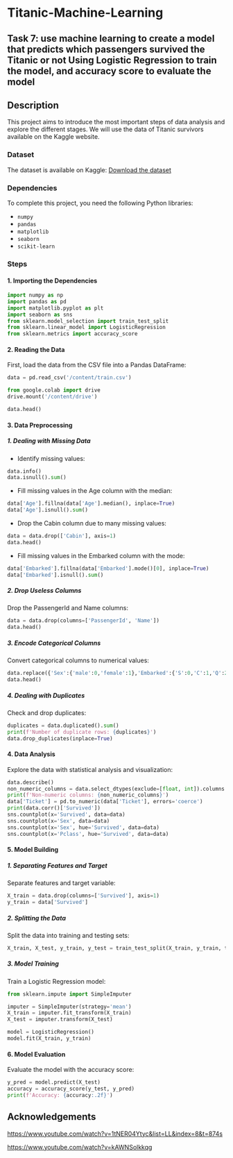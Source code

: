 # Titanic-Machine-Learning

## Task 7: use machine learning to create a model that predicts which passengers survived the Titanic or not Using Logistic Regression to train the model, and accuracy score to evaluate the model

## Description
This project aims to introduce the most important steps of data analysis and explore the different stages. We will use the data of Titanic survivors available on the Kaggle website.

### Dataset
The dataset is available on Kaggle:
[Download the dataset](https://www.kaggle.com/competitions/titanic/data)

### Dependencies
To complete this project, you need the following Python libraries:
* `numpy`
* `pandas`
* `matplotlib`
* `seaborn`
* `scikit-learn`

### Steps
#### 1. Importing the Dependencies

```python
import numpy as np
import pandas as pd
import matplotlib.pyplot as plt
import seaborn as sns
from sklearn.model_selection import train_test_split
from sklearn.linear_model import LogisticRegression
from sklearn.metrics import accuracy_score
```
     
#### 2. Reading the Data
First, load the data from the CSV file into a Pandas DataFrame:

```python
data = pd.read_csv('/content/train.csv')

from google.colab import drive
drive.mount('/content/drive')

data.head()
```

#### 3. Data Preprocessing
##### 1. Dealing with Missing Data
* Identify missing values:

```python
data.info()
data.isnull().sum()
```
    
* Fill missing values in the Age column with the median:

```python
data['Age'].fillna(data['Age'].median(), inplace=True)
data['Age'].isnull().sum()
```
    
* Drop the Cabin column due to many missing values:

```python
data = data.drop(['Cabin'], axis=1)
data.head()
```

* Fill missing values in the Embarked column with the mode:

```python
data['Embarked'].fillna(data['Embarked'].mode()[0], inplace=True)
data['Embarked'].isnull().sum()
```

##### 2. Drop Useless Columns
Drop the PassengerId and Name columns:

```python
data = data.drop(columns=['PassengerId', 'Name'])
data.head()
```

##### 3. Encode Categorical Columns
Convert categorical columns to numerical values:

```python
data.replace({'Sex':{'male':0,'female':1},'Embarked':{'S':0,'C':1,'Q':2}}, inplace=True)
data.head()
```

##### 4. Dealing with Duplicates
Check and drop duplicates:

```python
duplicates = data.duplicated().sum()
print(f'Number of duplicate rows: {duplicates}')
data.drop_duplicates(inplace=True)
```

#### 4. Data Analysis
Explore the data with statistical analysis and visualization:

```python
data.describe()
non_numeric_columns = data.select_dtypes(exclude=[float, int]).columns
print(f'Non-numeric columns: {non_numeric_columns}')
data['Ticket'] = pd.to_numeric(data['Ticket'], errors='coerce')  
print(data.corr()['Survived'])
sns.countplot(x='Survived', data=data)
sns.countplot(x='Sex', data=data)
sns.countplot(x='Sex', hue='Survived', data=data)
sns.countplot(x='Pclass', hue='Survived', data=data)
```

#### 5. Model Building
##### 1. Separating Features and Target
Separate features and target variable:

```python
X_train = data.drop(columns=['Survived'], axis=1)
y_train = data['Survived']
```

##### 2. Splitting the Data
Split the data into training and testing sets:

```python
X_train, X_test, y_train, y_test = train_test_split(X_train, y_train, test_size=0.2, random_state=42)
```
    
##### 3. Model Training
Train a Logistic Regression model:

```python
from sklearn.impute import SimpleImputer

imputer = SimpleImputer(strategy='mean')
X_train = imputer.fit_transform(X_train)
X_test = imputer.transform(X_test)

model = LogisticRegression()
model.fit(X_train, y_train)
```

#### 6. Model Evaluation
Evaluate the model with the accuracy score:

```python
y_pred = model.predict(X_test)
accuracy = accuracy_score(y_test, y_pred)
print(f'Accuracy: {accuracy:.2f}')
```

## Acknowledgements
https://www.youtube.com/watch?v=1tNER04Ytyc&list=LL&index=8&t=874s

https://www.youtube.com/watch?v=kAWNSolkkqg

